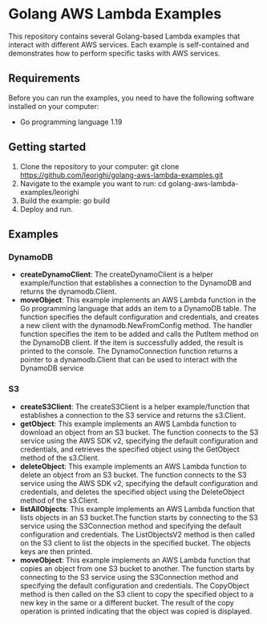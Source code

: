 # Golang AWS Lambda Examples
This repository contains several Golang-based Lambda examples that interact with different AWS services. Each example is self-contained and demonstrates how to perform specific tasks with AWS services.

## Requirements
Before you can run the examples, you need to have the following software installed on your computer:
* Go programming language 1.19

## Getting started
1. Clone the repository to your computer: git clone https://github.com/leorighi/golang-aws-lambda-examples.git
2. Navigate to the example you want to run: cd golang-aws-lambda-examples/leorighi
3. Build the example: go build
4. Deploy and run.
## Examples
### DynamoDB
* **createDynamoClient**: The createDynamoClient is a helper example/function that establishes a connection to the DynamoDB and returns the dynamodb.Client.
* **moveObject**: This example implements an AWS Lambda function in the Go programming language that adds an item to a DynamoDB table. The function specifies the default configuration and credentials, and creates a new client with the dynamodb.NewFromConfig method. The handler function specifies the item to be added and calls the PutItem method on the DynamoDB client. If the item is successfully added, the result is printed to the console. The DynamoConnection function returns a pointer to a dynamodb.Client that can be used to interact with the DynamoDB service
### S3
* **createS3Client**: The createS3Client is a helper example/function that establishes a connection to the S3 service and returns the s3.Client.
* **getObject**: This example implements an AWS Lambda function to download an object from an S3 bucket. The function connects to the S3 service using the AWS SDK v2, specifying the default configuration and credentials, and retrieves the specified object using the GetObject method of the s3.Client.
* **deleteObject**: This example implements an AWS Lambda function to delete an object from an S3 bucket. The function connects to the S3 service using the AWS SDK v2, specifying the default configuration and credentials, and deletes the specified object using the DeleteObject method of the s3.Client.
* **listAllObjects**: This example implements an AWS Lambda function that lists objects in an S3 bucket.The function starts by connecting to the S3 service using the S3Connection method and specifying the default configuration and credentials. The ListObjectsV2 method is then called on the S3 client to list the objects in the specified bucket. The objects keys are then printed.
* **moveObject**: This example implements an AWS Lambda function that copies an object from one S3 bucket to another. The function starts by connecting to the S3 service using the S3Connection method and specifying the default configuration and credentials. The CopyObject method is then called on the S3 client to copy the specified object to a new key in the same or a different bucket. The result of the copy operation is printed indicating that the object was copied is displayed.
